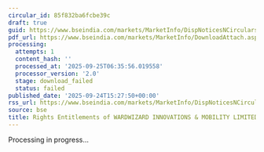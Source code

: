```yaml
---
circular_id: 85f832ba6fcbe39c
draft: true
guid: https://www.bseindia.com/markets/MarketInfo/DispNoticesNCirculars.aspx?Noticeid={0AD03599-E9F2-48E2-BACE-EC020B0E674A}&noticeno=20250924-61&dt=09/24/2025&icount=61&totcount=75&flag=0
pdf_url: https://www.bseindia.com/markets/MarketInfo/DownloadAttach.aspx?id=20250924-61&attachedId=
processing:
  attempts: 1
  content_hash: ''
  processed_at: '2025-09-25T06:35:56.019558'
  processor_version: '2.0'
  stage: download_failed
  status: failed
published_date: '2025-09-24T15:27:50+00:00'
rss_url: https://www.bseindia.com/markets/MarketInfo/DispNoticesNCirculars.aspx?Noticeid={0AD03599-E9F2-48E2-BACE-EC020B0E674A}&noticeno=20250924-61&dt=09/24/2025&icount=61&totcount=75&flag=0
source: bse
title: Rights Entitlements of WARDWIZARD INNOVATIONS & MOBILITY LIMITED.
---
```


Processing in progress...